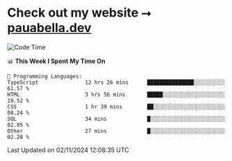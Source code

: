 # Check out my website ⭢ [pauabella.dev](https://pauabella.dev)

<!--START_SECTION:waka-->
![Code Time](http://img.shields.io/badge/Code%20Time-3%2C849%20hrs%207%20mins-blue)

📊 **This Week I Spent My Time On** 

```text
💬 Programming Languages: 
TypeScript               12 hrs 26 mins      ███████████████░░░░░░░░░░   61.57 % 
HTML                     3 hrs 56 mins       █████░░░░░░░░░░░░░░░░░░░░   19.52 % 
CSS                      1 hr 39 mins        ██░░░░░░░░░░░░░░░░░░░░░░░   08.24 % 
SQL                      34 mins             █░░░░░░░░░░░░░░░░░░░░░░░░   02.85 % 
Other                    27 mins             █░░░░░░░░░░░░░░░░░░░░░░░░   02.28 % 
```


 Last Updated on 02/11/2024 12:08:35 UTC
<!--END_SECTION:waka-->
